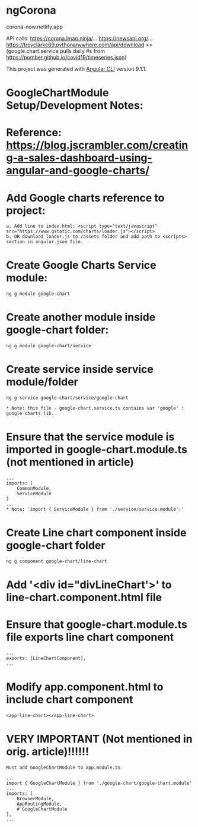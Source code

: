 # ngCorona
corona-now.netlify.app

API calls:
https://corona.lmao.ninja/...
https://newsapi.org/...
https://troyclarke69.pythonanywhere.com/api/download >>
(google.chart.service pulls daily #s from https://pomber.github.io/covid19/timeseries.json)

This project was generated with [Angular CLI](https://github.com/angular/angular-cli) version 9.1.1.

# GoogleChartModule Setup/Development Notes:
# Reference: https://blog.jscrambler.com/creating-a-sales-dashboard-using-angular-and-google-charts/

# Add Google charts reference to project:
    a. Add line to index.html: <script type="text/javascript" src="https://www.gstatic.com/charts/loader.js"></script>
    b. OR download loader.js to /assets folder and add path to <scripts> section in angular.json file.

# Create Google Charts Service module:
    ng g module google-chart

# Create another module inside google-chart folder:
    ng g module google-chart/service

# Create service inside service module/folder
    ng g service google-chart/service/google-chart

    * Note: this file - google-chart.service.ts contains var 'google' : google charts lib.

# Ensure that the service module is imported in google-chart.module.ts (not mentioned in article)
    ...
    imports: [
        CommonModule,
        ServiceModule 
    ]
    ...
    * Note: 'import { ServiceModule } from './service/service.module';'

# Create Line chart component inside google-chart folder
    ng g component google-chart/line-chart

# Add '<div id="divLineChart'></div>' to line-chart.component.html file

# Ensure that google-chart.module.ts file exports line chart component
    ...
    exports: [LineChartComponent],
    ...

# Modify app.component.html to include chart component
    <app-line-chart></app-line-chart>

# VERY IMPORTANT (Not mentioned in orig. article)!!!!!!
    Must add GoogleChartModule to app.module.ts

    ...
    import { GoogleChartModule } from './google-chart/google-chart.module'
    ...
    imports: [
        BrowserModule,
        AppRoutingModule,
        # GoogleChartModule
    ],
    ...


